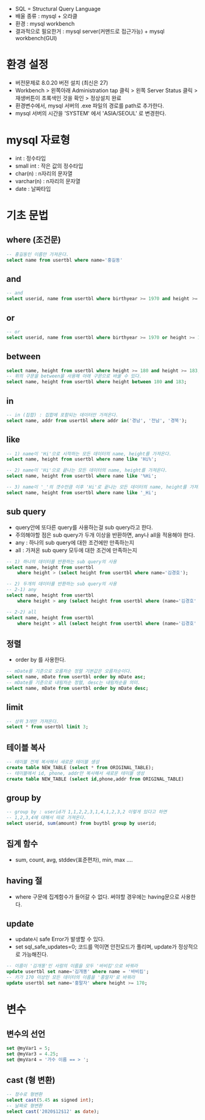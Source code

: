 - SQL = Structural Query Language
- 배울 종류 : mysql + 오라클
- 환경 : mysql workbench
- 결과적으로 필요한거 : mysql server(커맨드로 접근가능) + mysql workbench(GUI)

# 환경 설정
- 버전문제로 8.0.20 버전 설치 (최신은 27)
- Workbench > 왼쪽아래 Administration tap 클릭 > 왼쪽 Server Status 클릭 > 재생버튼이 초록색인 것을 확인 > 정상설치 완료
- 환경변수에서, mysql 서버의 .exe 파일의 경로를 path로 추가한다.
- mysql 서버의 시간을 'SYSTEM' 에서 'ASIA/SEOUL' 로 변경한다.

# mysql 자료형
- int : 정수타입
- small int : 작은 값의 정수타입
- char(n) : n자리의 문자열
- varchar(n) : n자리의 문자열
- date : 날짜타입

# 기초 문법
## where (조건문)
```sql
-- 홍길동인 이름만 가져온다.
select name from usertbl where name='홍길동'
```
## and
```sql
-- and
select userid, name from usertbl where birthyear >= 1970 and height >= 182;
```
## or
```sql
-- or
select userid, name from usertbl where birthyear >= 1970 or height >= 182;
```
## between
```sql
select name, height from usertbl where height >= 180 and height >= 183;
-- 위의 구문을 between을 사용해 아래 구문으로 바꿀 수 있다.
select name, height from usertbl where height between 180 and 183;
```
## in
```sql
-- in (집합) : 집합에 포함되는 데이터만 가져온다.
select name, addr from usertbl where addr in('경남', '전남', '경북');
```
## like 
```sql
-- 1) name이 'Hi'으로 시작하는 모든 데이터의 name, height를 가져온다.
select name, height from usertbl where name like 'Hi%';

-- 2) name이 'Hi'으로 끝나는 모든 데이터의 name, height를 가져온다.
select name, height from usertbl where name like '%Hi';

-- 3) name이 '_'의 갯수만큼 이후 'Hi'로 끝나는 모든 데이터의 name, height를 가져온다.
select name, height from usertbl where name like '_Hi';
```

## sub query
- query안에 또다른 query를 사용하는걸 sub query라고 한다.
- 주의해야할 점은 sub query가 두개 이상을 반환하면, any나 all을 적용해야 한다.
- any : 하나의 sub query에 대한 조건에만 만족하는지
- all : 가져온 sub query 모두에 대한 조건에 만족하는지
```sql
-- 1) 하나의 데이터를 반환하는 sub query의 사용
select name, height from usertbl
	where height > (select height from usertbl where name='김경호');

-- 2) 두개의 데이터를 반환하는 sub query의 사용
-- 2-1) any
select name, height from usertbl
	where height > any (select height from usertbl where (name='김경호' or name='은지원'));

-- 2-2) all
select name, height from usertbl
	where height > all (select height from usertbl where (name='김경호' or name='은지원'));
```

## 정렬
- order by 를 사용한다.
```sql
-- mDate를 기준으로 오름차순 정렬 기본값은 오름차순이다.
select name, mDate from usertbl order by mDate asc;
-- mDate를 기준으로 내림차순 정렬, desc는 내림차순을 의미.
select name, mDate from usertbl order by mDate desc;
```

## limit
```sql
-- 상위 3개만 가져온다.
select * from usertbl limit 3;
```

## 테이블 복사
```sql
-- 테이블 전체 복사해서 새로운 테이블 생성
create table NEW_TABLE (select * from ORIGINAL_TABLE);
-- 테이블에서 id, phone, addr만 복사해서 새로운 테이블 생성
create table NEW_TABLE (select id,phone,addr from ORIGINAL_TABLE)
```

## group by
```sql
-- group by : userid가 1,1,2,2,3,1,4,1,2,3,2 이렇게 있다고 하면
-- 1,2,3,4에 대해서 따로 가져온다.
select userid, sum(amount) from buytbl group by userid;
```

## 집계 함수
- sum, count, avg, stddev(표준편차), min, max ....

## having 절
- where 구문에 집계함수가 들어갈 수 없다. 써야할 경우에는 having문으로 사용한다.

## update
- update시 safe Error가 발생할 수 있다.
- set sql_safe_updates=0; 코드를 먹이면 안전모드가 풀리며, update가 정상적으로 가능해진다.
```sql
-- 이름이 '김개똥'인 사람의 이름을 모두 '바비킴'으로 바꿔라
update usertbl set name='김개똥' where name = '바비킴';
-- 키가 170 이상인 모든 데이터의 이름을 '홍말자'로 바꿔라
update usertbl set name='홍말자' where height >= 170;
```


# 변수
## 변수의 선언
```sql
set @myVar1 = 5;
set @myVar3 = 4.25;
set @myVar4 = '가수 이름 == > ';
```

## cast (형 변환)
```sql
-- 정수로 형변환
select cast(5.45 as signed int);
-- 날짜로 형변환
select cast('2020$12$12' as date);
```

